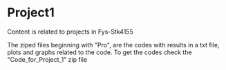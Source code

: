 # Project1
Content is related to projects in Fys-Stk4155


The ziped files beginning with "Pro", are the codes with results in a txt file, plots and graphs related to the code.
To get the codes check the "Code_for_Project_1" zip file

